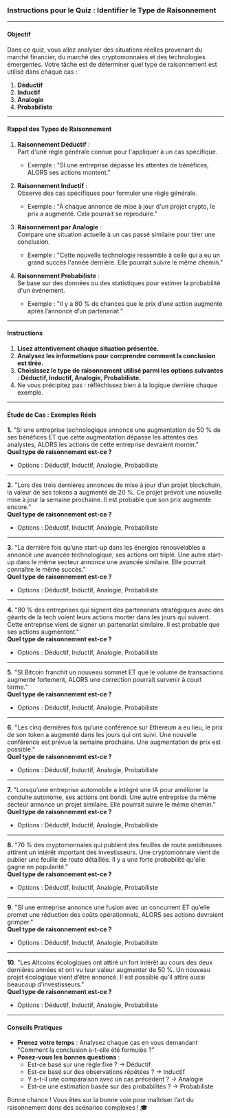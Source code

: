### **Instructions pour le Quiz : Identifier le Type de Raisonnement**

---

#### **Objectif**
Dans ce quiz, vous allez analyser des situations réelles provenant du marché financier, du marché des cryptomonnaies et des technologies émergentes. Votre tâche est de déterminer quel type de raisonnement est utilisé dans chaque cas :  
1. **Déductif**  
2. **Inductif**  
3. **Analogie**  
4. **Probabiliste**

---

#### **Rappel des Types de Raisonnement**

1. **Raisonnement Déductif** :  
   Part d'une règle générale connue pour l'appliquer à un cas spécifique.  
   - Exemple : "SI une entreprise dépasse les attentes de bénéfices, ALORS ses actions montent."  

2. **Raisonnement Inductif** :  
   Observe des cas spécifiques pour formuler une règle générale.  
   - Exemple : "À chaque annonce de mise à jour d'un projet crypto, le prix a augmenté. Cela pourrait se reproduire."  

3. **Raisonnement par Analogie** :  
   Compare une situation actuelle à un cas passé similaire pour tirer une conclusion.  
   - Exemple : "Cette nouvelle technologie ressemble à celle qui a eu un grand succès l'année dernière. Elle pourrait suivre le même chemin."  

4. **Raisonnement Probabiliste** :  
   Se base sur des données ou des statistiques pour estimer la probabilité d'un événement.  
   - Exemple : "Il y a 80 % de chances que le prix d’une action augmente après l’annonce d’un partenariat."  

---

#### **Instructions**

1. **Lisez attentivement chaque situation présentée.**
2. **Analysez les informations pour comprendre comment la conclusion est tirée.**
3. **Choisissez le type de raisonnement utilisé parmi les options suivantes : Déductif, Inductif, Analogie, Probabiliste.**
4. Ne vous précipitez pas : réfléchissez bien à la logique derrière chaque exemple.

---

#### **Étude de Cas : Exemples Réels**

**1.** "SI une entreprise technologique annonce une augmentation de 50 % de ses bénéfices ET que cette augmentation dépasse les attentes des analystes, ALORS les actions de cette entreprise devraient monter."  
**Quel type de raisonnement est-ce ?**  
- Options : Déductif, Inductif, Analogie, Probabiliste  

---

**2.** "Lors des trois dernières annonces de mise à jour d’un projet blockchain, la valeur de ses tokens a augmenté de 20 %. Ce projet prévoit une nouvelle mise à jour la semaine prochaine. Il est probable que son prix augmente encore."  
**Quel type de raisonnement est-ce ?**  
- Options : Déductif, Inductif, Analogie, Probabiliste  

---

**3.** "La dernière fois qu’une start-up dans les énergies renouvelables a annoncé une avancée technologique, ses actions ont triplé. Une autre start-up dans le même secteur annonce une avancée similaire. Elle pourrait connaître le même succès."  
**Quel type de raisonnement est-ce ?**  
- Options : Déductif, Inductif, Analogie, Probabiliste  

---

**4.** "80 % des entreprises qui signent des partenariats stratégiques avec des géants de la tech voient leurs actions monter dans les jours qui suivent. Cette entreprise vient de signer un partenariat similaire. Il est probable que ses actions augmentent."  
**Quel type de raisonnement est-ce ?**  
- Options : Déductif, Inductif, Analogie, Probabiliste  

---

**5.** "SI Bitcoin franchit un nouveau sommet ET que le volume de transactions augmente fortement, ALORS une correction pourrait survenir à court terme."  
**Quel type de raisonnement est-ce ?**  
- Options : Déductif, Inductif, Analogie, Probabiliste  

---

**6.** "Les cinq dernières fois qu’une conférence sur Ethereum a eu lieu, le prix de son token a augmenté dans les jours qui ont suivi. Une nouvelle conférence est prévue la semaine prochaine. Une augmentation de prix est possible."  
**Quel type de raisonnement est-ce ?**  
- Options : Déductif, Inductif, Analogie, Probabiliste  

---

**7.** "Lorsqu’une entreprise automobile a intégré une IA pour améliorer la conduite autonome, ses actions ont bondi. Une autre entreprise du même secteur annonce un projet similaire. Elle pourrait suivre le même chemin."  
**Quel type de raisonnement est-ce ?**  
- Options : Déductif, Inductif, Analogie, Probabiliste  

---

**8.** "70 % des cryptomonnaies qui publient des feuilles de route ambitieuses attirent un intérêt important des investisseurs. Une cryptomonnaie vient de publier une feuille de route détaillée. Il y a une forte probabilité qu'elle gagne en popularité."  
**Quel type de raisonnement est-ce ?**  
- Options : Déductif, Inductif, Analogie, Probabiliste  

---

**9.** "SI une entreprise annonce une fusion avec un concurrent ET qu’elle promet une réduction des coûts opérationnels, ALORS ses actions devraient grimper."  
**Quel type de raisonnement est-ce ?**  
- Options : Déductif, Inductif, Analogie, Probabiliste  

---

**10.** "Les Altcoins écologiques ont attiré un fort intérêt au cours des deux dernières années et ont vu leur valeur augmenter de 50 %. Un nouveau projet écologique vient d’être annoncé. Il est possible qu'il attire aussi beaucoup d'investisseurs."  
**Quel type de raisonnement est-ce ?**  
- Options : Déductif, Inductif, Analogie, Probabiliste  

---

#### **Conseils Pratiques**
- **Prenez votre temps** : Analysez chaque cas en vous demandant "Comment la conclusion a-t-elle été formulée ?"
- **Posez-vous les bonnes questions** :  
  - Est-ce basé sur une règle fixe ? → Déductif  
  - Est-ce basé sur des observations répétées ? → Inductif  
  - Y a-t-il une comparaison avec un cas précédent ? → Analogie  
  - Est-ce une estimation basée sur des probabilités ? → Probabiliste  

Bonne chance ! Vous êtes sur la bonne voie pour maîtriser l’art du raisonnement dans des scénarios complexes ! 🎓
